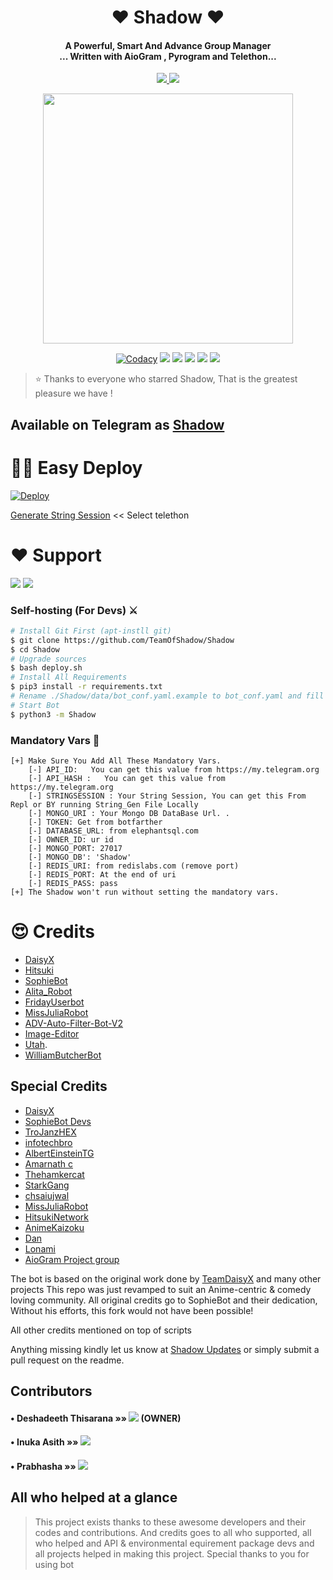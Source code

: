 
<h1 align="center"><b>❤️ Shadow ❤️</b></h1>

<h4 align="center">A Powerful, Smart And Advance Group Manager <br> ... Written with AioGram , Pyrogram and Telethon...</h4>
<p align='center'>
  <a href="https://www.python.org/" alt="made-with-python"> <img src="https://img.shields.io/badge/Made%20with-Python-1f425f.svg?style=flat-square&logo=python&color=blue" /> </a>
  <a href="https://github.com/TeamOfShadow/Shadow/graphs/commit-activity" alt="Maintenance"> <img src="https://img.shields.io/badge/Maintained%3F-yes-green.svg?style=flat-square" /> </a>
</p>

<p align="center"><a href="https://t.me/ShadowSupport_Official"><img src="https://telegra.ph/file/2adf03bd079a0243aafac.png" width="400"></a></p>
<p align="center">
    <a href="https://app.codacy.com/manual/TeamOfShadow/Shadow/dashboard"> <img src="https://img.shields.io/codacy/grade/4d58f2a402b54aed8a7d95f7add45a81?color=brightgreen&logo=codacy&logoColor=green&style=for-the-badge" alt="Codacy" /></a>
    <a href="https://github.com/TeamOfShadow/Shadow"> <img src="https://img.shields.io/github/repo-size/TeamOfShadow/Shadow?color=orange&logo=github&logoColor=green&style=for-the-badge" /></a>
    <a href="https://github.com/TeamOfShadow/Shadow/commits/deshadeeth-thisarana"> <img src="https://img.shields.io/github/last-commit/TeamOfShadow/Shadow?color=brown&logo=github&logoColor=green&style=for-the-badge" /></a>
    <a href="https://github.com/TeamOfShadow/Shadow/issues"> <img src="https://img.shields.io/github/issues/TeamOfShadow/Shadow?color=blueviolet&logo=github&logoColor=green&style=for-the-badge" /></a>
    <a href="https://github.com/TeamOfShadow/Shadow/network/members"> <img src="https://img.shields.io/github/forks/TeamOfShadow/Shadow?color=red&logo=github&logoColor=green&style=for-the-badge" /></a>  
    <a href="https://pypi.org/project/Telethon/"> <img src="https://img.shields.io/pypi/v/telethon?color=yellow&label=telethon&logo=python&logoColor=green&style=for-the-badge" /></a>
</p>

> ⭐️ Thanks to everyone who starred Shadow, That is the greatest pleasure we have !

## Available on Telegram as [Shadow](https://t.me/Mr_Shadow_Robot)

# 🏃‍♂️ Easy Deploy 
[![Deploy](https://www.herokucdn.com/deploy/button.svg)](https://heroku.com/deploy?template=https://github.com/deshadeeth-thisarana/Shadow-private.git)

[Generate String Session](https://replit.com/@SpEcHiDe/GenerateStringSession)  << Select telethon

# ❤️ Support
<a href="https://t.me/ShadowBotUpdates"><img src="https://img.shields.io/badge/Join-Telegram%20Channel-red.svg?logo=Telegram"></a>
<a href="https://t.me/ShadowSupport_Official"><img src="https://img.shields.io/badge/Join-Telegram%20Group-blue.svg?logo=telegram"></a>

### Self-hosting (For Devs) ⚔
```sh
# Install Git First (apt-instll git)
$ git clone https://github.com/TeamOfShadow/Shadow
$ cd Shadow
# Upgrade sources
$ bash deploy.sh
# Install All Requirements 
$ pip3 install -r requirements.txt
# Rename ./Shadow/data/bot_conf.yaml.example to bot_conf.yaml and fill
# Start Bot 
$ python3 -m Shadow
```

### Mandatory Vars 📒
```
[+] Make Sure You Add All These Mandatory Vars. 
    [-] API_ID:   You can get this value from https://my.telegram.org
    [-] API_HASH :   You can get this value from https://my.telegram.org
    [-] STRINGSESSION : Your String Session, You can get this From Repl or BY running String_Gen File Locally
    [-] MONGO_URI : Your Mongo DB DataBase Url. .
    [-] TOKEN: Get from botfarther
    [-] DATABASE_URL: from elephantsql.com
    [-] OWNER_ID: ur id
    [-] MONGO_PORT: 27017
    [-] MONGO_DB': 'Shadow'
    [-] REDIS_URI: from redislabs.com (remove port)
    [-] REDIS_PORT: At the end of uri
    [-] REDIS_PASS: pass
[+] The Shadow won't run without setting the mandatory vars.
```

# 😍 Credits
 - [DaisyX](https://github.com/teamdaisyx/daisyx)
 - [Hitsuki](https://github.com/HitsukiNetwork/Hitsukix)
 - [SophieBot](https://gitlab.com/SophieBot/sophie)
 - [Alita_Robot](https://github.com/Divkix/Alita_Robot/)
 - [FridayUserbot](https://github.com/DevsExpo/FridayUserbot)
 - [MissJuliaRobot](https://github.com/MissJuliaRobot/MissJuliaRobot)
 - [ADV-Auto-Filter-Bot-V2](https://github.com/AlbertEinsteinTG/Adv-Auto-Filter-Bot-V2)
 - [Image-Editor](https://github.com/TroJanzHEX/Image-Editor/)
 - [Utah](https://github.com/minatouzuki/utah).
 - [WilliamButcherBot](https://github.com/thehamkercat/WilliamButcherBot)
 
## Special Credits
- [DaisyX](https://github.com/teamdaisyx/daisyx)
- [SophieBot Devs](https://gitlab.com/SophieBot)
- [TroJanzHEX](https://github.com/TroJanzHEX)
- [infotechbro](https://github.com/infotechbro/)
- [AlbertEinsteinTG](https://github.com/AlbertEinsteinTG)
- [Amarnath c](https://github.com/Amarnathcdj)
- [Thehamkercat](https://github.com/thehamkercat)
- [StarkGang](https://github.com/StarkGang)
- [chsaiujwal](https://github.com/chsaiujwal)
- [MissJuliaRobot](https://github.com/MissJuliaRobot) 
- [HitsukiNetwork](https://github.com/HitsukiNetwork) 
- [AnimeKaizoku](https://github.com/AnimeKaizoku) 
- [Dan](https://github.com/delivrance) 
- [Lonami](https://github.com/Lonami) 
- [AioGram Project group](https://github.com/aiogram) 

The bot is based on the original work done by [TeamDaisyX](https://github.com/TeamDaisyX) and many other projects
This repo was just revamped to suit an Anime-centric & comedy loving community. All original credits go to SophieBot and their dedication, Without his efforts, this fork would not have been possible!

All other credits mentioned on top of scripts

Anything missing kindly let us know at [Shadow Updates](https://t.me/ShadowbotUpdates) or simply submit a pull request on the readme.

## Contributors

#### • Deshadeeth Thisarana »»  <a href="https://github.com/Deshadeeth-Thisarana" alt="Deshadeeth-Thisarana"> <img src="https://img.shields.io/badge/Deshadeeth-Thisarana-90302f?logo=github" /></a> (OWNER)
#### • Inuka Asith »» <a href="https://github.com/InukaAsith" alt="InukaAsith"> <img src="https://img.shields.io/badge/InukaAsith-90302f?logo=github" /></a>
#### • Prabhasha »» <a href="https://github.com/prabhasha-p" alt="prabhasha-p"> <img src="https://img.shields.io/badge/prabhasha-p-90302f?logo=github" /></a>


## All who helped at a glance 

> This project exists thanks to these awesome developers and their codes and contributions.
> And credits goes to all who supported, all who helped and API & environmental equirement package devs and all projects helped in making this project.
> Special thanks to you for using bot
